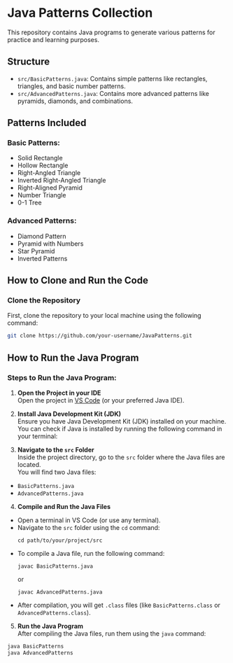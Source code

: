 # Java Patterns Collection

This repository contains Java programs to generate various patterns for practice and learning purposes.

## Structure

- `src/BasicPatterns.java`: Contains simple patterns like rectangles, triangles, and basic number patterns.
- `src/AdvancedPatterns.java`: Contains more advanced patterns like pyramids, diamonds, and combinations.

## Patterns Included

### **Basic Patterns**:

- Solid Rectangle
- Hollow Rectangle
- Right-Angled Triangle
- Inverted Right-Angled Triangle
- Right-Aligned Pyramid
- Number Triangle
- 0-1 Tree

### **Advanced Patterns**:

- Diamond Pattern
- Pyramid with Numbers
- Star Pyramid
- Inverted Patterns

## How to Clone and Run the Code

### Clone the Repository

First, clone the repository to your local machine using the following command:

```bash
git clone https://github.com/your-username/JavaPatterns.git

```

## How to Run the Java Program

### **Steps to Run the Java Program:**

1. **Open the Project in your IDE**  
   Open the project in [VS Code](https://code.visualstudio.com/) (or your preferred Java IDE).

2. **Install Java Development Kit (JDK)**  
   Ensure you have Java Development Kit (JDK) installed on your machine.  
   You can check if Java is installed by running the following command in your terminal:  

3. **Navigate to the `src` Folder**  
Inside the project directory, go to the `src` folder where the Java files are located.  
You will find two Java files:  
- `BasicPatterns.java`
- `AdvancedPatterns.java`

4. **Compile and Run the Java Files**  
- Open a terminal in VS Code (or use any terminal).
- Navigate to the `src` folder using the `cd` command:
  ```
  cd path/to/your/project/src
  ```
- To compile a Java file, run the following command:
  ```
  javac BasicPatterns.java
  ```
  or
  ```
  javac AdvancedPatterns.java
  ```
- After compilation, you will get `.class` files (like `BasicPatterns.class` or `AdvancedPatterns.class`).

5. **Run the Java Program**  
After compiling the Java files, run them using the `java` command:

```bash
java BasicPatterns
java AdvancedPatterns
```
